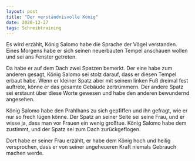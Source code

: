 ```yaml
---
layout: post
title: "Der verständnisvolle König"
date: 2020-12-27
tags: Schreibtraining
---
```


Es wird erzählt, König Salomo habe die Sprache der Vögel verstanden. Eines
Morgens habe er sich seinen neuerbauten Tempel anschauen wollen und sei ans Fenster
getreten.

Da habe er auf dem Dach zwei Spatzen bemerkt. Der eine habe zum anderen
gesagt, König Salomo sei stolz darauf, dass er diesen Tempel erbaut habe. Wenn er
kleiner Spatz aber mit seinem linken Fuß dreimal fest auftrete, könne er das gesamte
Gebäude zertrümmern. Der andere Spatz sei erstaunt über diese Worte gewesen und
habe den anderen bewundernd angesehen.

König Salomo habe den Prahlhans zu sich gepfiffen und ihn gefragt, wie er nur so
frech lügen könne. Der Spatz an seiner Seite sei seine Frau, und er wisse ja, dass
man vor Frauen ein wenig großtue. König Salomo habe dem zustimmt, und der Spatz
sei zum Dach zurückgeflogen.

Dort habe er seiner Frau erzählt, er habe dem König hoch und heilig versprochen, dass
er von seiner ungeheueren Kraft niemals Gebrauch machen werde.
